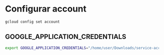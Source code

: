 # Configurar account

```bash
gcloud config set account
```

## GOOGLE_APPLICATION_CREDENTIALS

```bash
export GOOGLE_APPLICATION_CREDENTIALS="/home/user/Downloads/service-account-file.json"
```